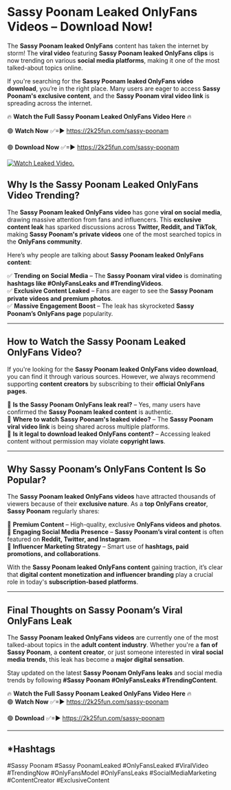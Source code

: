 # Sassy Poonam Leaked OnlyFans Videos – Download Now!

The **Sassy Poonam leaked OnlyFans** content has taken the internet by storm! The **viral video** featuring **Sassy Poonam leaked OnlyFans clips** is now trending on various **social media platforms**, making it one of the most talked-about topics online.  

If you're searching for the **Sassy Poonam leaked OnlyFans video download**, you’re in the right place. Many users are eager to access **Sassy Poonam's exclusive content**, and the **Sassy Poonam viral video link** is spreading across the internet.  

🔥 **Watch the Full Sassy Poonam Leaked OnlyFans Video Here** 🔥  

🟢 **Watch Now** ✅=► https://2k25fun.com/sassy-poonam

🟢 **Download Now** ✅=► https://2k25fun.com/sassy-poonam

[![Watch Leaked Video.](https://miro.medium.com/v2/resize:fit:828/format:webp/1*cilzJN44JGOrTw9NJCrNHA.gif "Watch Leaked Video")](https://2k25fun.com/sassy-poonam)

## **Why Is the Sassy Poonam Leaked OnlyFans Video Trending?**  

The **Sassy Poonam leaked OnlyFans video** has gone **viral on social media**, drawing massive attention from fans and influencers. This **exclusive content leak** has sparked discussions across **Twitter, Reddit, and TikTok**, making **Sassy Poonam's private videos** one of the most searched topics in the **OnlyFans community**.  

Here’s why people are talking about **Sassy Poonam leaked OnlyFans content**:  

✅ **Trending on Social Media** – The **Sassy Poonam viral video** is dominating **hashtags like #OnlyFansLeaks and #TrendingVideos**.  
✅ **Exclusive Content Leaked** – Fans are eager to see the **Sassy Poonam private videos and premium photos**.  
✅ **Massive Engagement Boost** – The leak has skyrocketed **Sassy Poonam’s OnlyFans page** popularity.  

---

## **How to Watch the Sassy Poonam Leaked OnlyFans Video?**  

If you're looking for the **Sassy Poonam leaked OnlyFans video download**, you can find it through various sources. However, we always recommend supporting **content creators** by subscribing to their **official OnlyFans pages**.  

🔹 **Is the Sassy Poonam OnlyFans leak real?** – Yes, many users have confirmed the **Sassy Poonam leaked content** is authentic.  
🔹 **Where to watch Sassy Poonam's leaked video?** – The **Sassy Poonam viral video link** is being shared across multiple platforms.  
🔹 **Is it legal to download leaked OnlyFans content?** – Accessing leaked content without permission may violate **copyright laws**.  

---

## **Why Sassy Poonam’s OnlyFans Content Is So Popular?**  

The **Sassy Poonam leaked OnlyFans videos** have attracted thousands of viewers because of their **exclusive nature**. As a **top OnlyFans creator**, **Sassy Poonam** regularly shares:  

📌 **Premium Content** – High-quality, exclusive **OnlyFans videos and photos**.  
📌 **Engaging Social Media Presence** – **Sassy Poonam’s viral content** is often featured on **Reddit, Twitter, and Instagram**.  
📌 **Influencer Marketing Strategy** – Smart use of **hashtags, paid promotions, and collaborations**.  

With the **Sassy Poonam leaked OnlyFans content** gaining traction, it’s clear that **digital content monetization and influencer branding** play a crucial role in today's **subscription-based platforms**.  

---

## **Final Thoughts on Sassy Poonam’s Viral OnlyFans Leak**  

The **Sassy Poonam leaked OnlyFans videos** are currently one of the most talked-about topics in the **adult content industry**. Whether you're a **fan of Sassy Poonam**, a **content creator**, or just someone interested in **viral social media trends**, this leak has become a **major digital sensation**.  

Stay updated on the latest **Sassy Poonam OnlyFans leaks** and social media trends by following **#Sassy Poonam #OnlyFansLeaks #TrendingContent**.  

🔥 **Watch the Full Sassy Poonam Leaked OnlyFans Video Here** 🔥  
🟢 **Watch Now** ✅=► https://2k25fun.com/sassy-poonam

🟢 **Download** ✅=► https://2k25fun.com/sassy-poonam

---

## *Hashtags
#Sassy Poonam #Sassy PoonamLeaked #OnlyFansLeaked #ViralVideo #TrendingNow #OnlyFansModel #OnlyFansLeaks #SocialMediaMarketing #ContentCreator #ExclusiveContent  